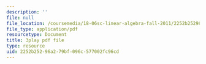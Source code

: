 ```yaml
---
description: ''
file: null
file_location: /coursemedia/18-06sc-linear-algebra-fall-2011/2252b25296a279bf096c577002fc96cd_lpnY5QVjU5w.pdf
file_type: application/pdf
resourcetype: Document
title: 3play pdf file
type: resource
uid: 2252b252-96a2-79bf-096c-577002fc96cd
---
```

